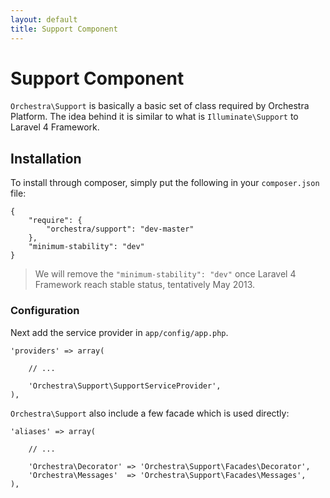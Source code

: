 ```yaml
---
layout: default
title: Support Component
---
```


Support Component
==============
 
`Orchestra\Support` is basically a basic set of class required by Orchestra Platform. The idea behind it is similar to what is `Illuminate\Support` to Laravel 4 Framework.

## Installation

To install through composer, simply put the following in your `composer.json` file:

	{
		"require": {
			"orchestra/support": "dev-master"
		},
		"minimum-stability": "dev"
	}

> We will remove the `"minimum-stability": "dev"` once Laravel 4 Framework reach stable status, tentatively May 2013.

### Configuration

Next add the service provider in `app/config/app.php`.

	'providers' => array(
		
		// ...
		
		'Orchestra\Support\SupportServiceProvider',
	),

`Orchestra\Support` also include a few facade which is used directly:

	'aliases' => array(
	
		// ...

		'Orchestra\Decorator' => 'Orchestra\Support\Facades\Decorator',
		'Orchestra\Messages'  => 'Orchestra\Support\Facades\Messages',
	),